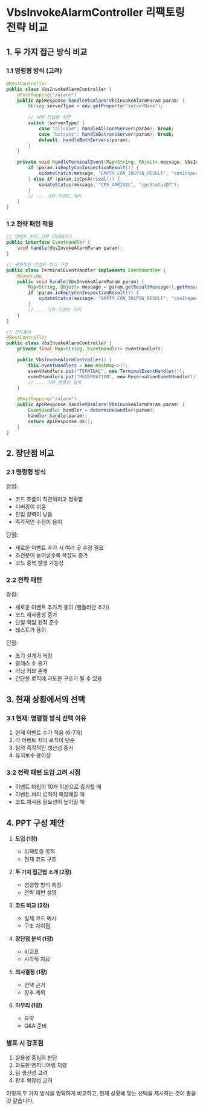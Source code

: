 # VbsInvokeAlarmController 리팩토링 전략 비교

## 1. 두 가지 접근 방식 비교

### 1.1 명령형 방식 (고려)
```java
@RestController
public class VbsInvokeAlarmController {
    @PostMapping("/alarm")
    public ApiResponse handleVbsAlarm(VbsInvokeAlarmParam param) {
        String serverType = env.getProperty("serverName");
        
        // 서버 타입별 처리
        switch (serverType) {
            case "allcone": handleAllconeServer(param); break;
            case "bctrans": handleBctransServer(param); break;
            default: handleBothServers(param);
        }
    }

    private void handleTerminalEvent(Map<String, Object> message, VbsInvokeAlarmParam param) {
        if (param.isEmptyConInspectionResult()) {
            updateStatus(message, "EMPTY_CON_INSPTN_RESULT", "conInspectionTime");
        } else if (param.isCpsArrival()) {
            updateStatus(message, "CPS_ARRIVAL", "cpsStatusDT");
        }
        // ... 기타 이벤트 처리
    }
}
```

### 1.2 전략 패턴 적용
```java
// 이벤트 처리 전략 인터페이스
public interface EventHandler {
    void handle(VbsInvokeAlarmParam param);
}

// 구체적인 이벤트 처리 구현
public class TerminalEventHandler implements EventHandler {
    @Override
    public void handle(VbsInvokeAlarmParam param) {
        Map<String, Object> message = param.getResultMessage().getMessage();
        if (param.isEmptyConInspectionResult()) {
            updateStatus(message, "EMPTY_CON_INSPTN_RESULT", "conInspectionTime");
        }
        // ... 기타 이벤트 처리
    }
}

// 컨트롤러
@RestController
public class VbsInvokeAlarmController {
    private final Map<String, EventHandler> eventHandlers;

    public VbsInvokeAlarmController() {
        this.eventHandlers = new HashMap<>();
        eventHandlers.put("TERMINAL", new TerminalEventHandler());
        eventHandlers.put("RESERVATION", new ReservationEventHandler());
        // ... 기타 핸들러 등록
    }

    @PostMapping("/alarm")
    public ApiResponse handleVbsAlarm(VbsInvokeAlarmParam param) {
        EventHandler handler = determineHandler(param);
        handler.handle(param);
        return ApiResponse.ok();
    }
}
```

## 2. 장단점 비교

### 2.1 명령형 방식
장점:
- 코드 흐름이 직관적이고 명확함
- 디버깅이 쉬움
- 진입 장벽이 낮음
- 즉각적인 수정이 용이

단점:
- 새로운 이벤트 추가 시 여러 곳 수정 필요
- 조건문이 늘어날수록 복잡도 증가
- 코드 중복 발생 가능성

### 2.2 전략 패턴
장점:
- 새로운 이벤트 추가가 용이 (핸들러만 추가)
- 코드 재사용성 증가
- 단일 책임 원칙 준수
- 테스트가 용이

단점:
- 초기 설계가 복잡
- 클래스 수 증가
- 러닝 커브 존재
- 간단한 로직에 과도한 구조가 될 수 있음

## 3. 현재 상황에서의 선택

### 3.1 현재: 명령형 방식 선택 이유
1. 현재 이벤트 수가 적음 (6-7개)
2. 각 이벤트 처리 로직이 단순
3. 팀의 즉각적인 생산성 중시
4. 유지보수 용이성

### 3.2 전략 패턴 도입 고려 시점
- 이벤트 타입이 10개 이상으로 증가할 때
- 이벤트 처리 로직이 복잡해질 때
- 코드 재사용 필요성이 높아질 때

## 4. PPT 구성 제안

1. **도입 (1장)**
   - 리팩토링 목적
   - 현재 코드 구조

2. **두 가지 접근법 소개 (2장)**
   - 명령형 방식 특징
   - 전략 패턴 설명

3. **코드 비교 (2장)**
   - 실제 코드 예시
   - 구조 차이점

4. **장단점 분석 (1장)**
   - 비교표
   - 시각적 자료

5. **의사결정 (1장)**
   - 선택 근거
   - 향후 계획

6. **마무리 (1장)**
   - 요약
   - Q&A 준비

### 발표 시 강조점
1. 실용성 중심의 판단
2. 과도한 엔지니어링 지양
3. 팀 생산성 고려
4. 향후 확장성 고려

이렇게 두 가지 방식을 명확하게 비교하고, 현재 상황에 맞는 선택을 제시하는 것이 좋을 것 같습니다.
